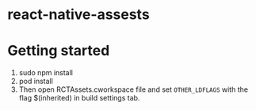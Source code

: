 # react-native-assests

# Getting started


1. sudo npm install
2. pod install
3. Then open RCTAssets.cworkspace file and set `OTHER_LDFLAGS` with the flag $(inherited) in build settings tab. 
